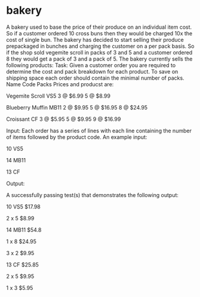 # bakery
A bakery used to base the price of their produce on an individual item cost. 
So if a customer ordered 10 cross buns then they would be charged 10x the cost of single bun. 
The bakery has decided to start selling their produce prepackaged in bunches and charging the customer on a per pack basis.
So if the shop sold vegemite scroll in packs of 3 and 5 and a customer ordered 8 they would get a pack of 3 and a pack of 5. 
The bakery currently sells the following products:
Task:
Given a customer order you are required to determine the cost and pack breakdown for each product. To save on shipping space each order should contain the minimal number of packs.
Name Code Packs
Prices and producst are:

Vegemite Scroll  VS5 3 @ $6.99 5 @ $8.99

Blueberry Muffin  MB11  2 @ $9.95 5 @ $16.95 8 @ $24.95

Croissant CF 3  @  $5.95 5 @ $9.95 9 @ $16.99

Input:
Each order has a series of lines with each line containing the number of items followed by the
product code. An example input:

10 VS5

14 MB11

13 CF

Output:

A successfully passing test(s) that demonstrates the following output:

10 VS5 $17.98

2 x 5 $8.99

14 MB11 $54.8

1 x 8 $24.95

3 x 2 $9.95

13 CF $25.85

2 x 5 $9.95

1 x 3 $5.95


